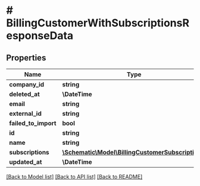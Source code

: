 # # BillingCustomerWithSubscriptionsResponseData

## Properties

Name | Type | Description | Notes
------------ | ------------- | ------------- | -------------
**company_id** | **string** |  | [optional]
**deleted_at** | **\DateTime** |  | [optional]
**email** | **string** |  |
**external_id** | **string** |  |
**failed_to_import** | **bool** |  |
**id** | **string** |  |
**name** | **string** |  |
**subscriptions** | [**\Schematic\Model\BillingCustomerSubscription[]**](BillingCustomerSubscription.md) |  |
**updated_at** | **\DateTime** |  |

[[Back to Model list]](../../README.md#models) [[Back to API list]](../../README.md#endpoints) [[Back to README]](../../README.md)
